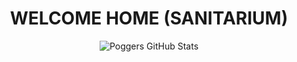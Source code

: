 <div align="center">
<h1>WELCOME HOME (SANITARIUM)</h1>
  <img src="https://github-readme-stats.vercel.app/api?username=nokixty" alt="Poggers GitHub Stats">
</div>
